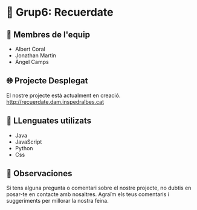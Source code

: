 # 🚀 Grup6: Recuerdate

## 👥 Membres de l'equip
- Albert Coral
- Jonathan Martin
- Àngel Camps

## 🌐 Projecte Desplegat
El nostre projecte està actualment en creació.
http://recuerdate.dam.inspedralbes.cat

## 🎨 LLenguates utilizats 
- Java
- JavaScript
- Python
- Css

## 📝 Observaciones
Si tens alguna pregunta o comentari sobre el nostre projecte, no dubtis en posar-te en contacte amb nosaltres. Agraïm els teus comentaris i suggeriments per millorar la nostra feina.


